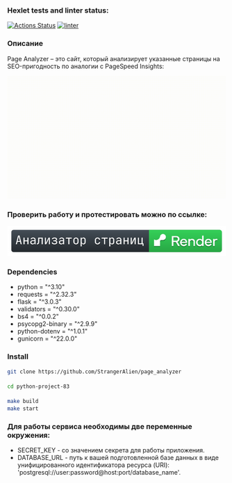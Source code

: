 ### Hexlet tests and linter status:
[![Actions Status](https://github.com/StrangerAlien/python-project-83/actions/workflows/hexlet-check.yml/badge.svg)](https://github.com/StrangerAlien/python-project-83/actions)
[![linter](https://github.com/StrangerAlien/python-project-83/actions/workflows/linter.yml/badge.svg)](https://github.com/StrangerAlien/python-project-83/actions/workflows/linter.yml)

### Описание
Page Analyzer – это сайт, который анализирует указанные страницы на SEO-пригодность по аналогии с PageSpeed Insights:

![Demo](page_analyzer/static/page_analyzer.gif)


### Проверить работу и протестировать можно по ссылке:

[![svg](page_analyzer/static/page_analyzer.svg)](https://python-project-83-61qx.onrender.com)


### Dependencies

- python = "^3.10"
- requests = "^2.32.3"
- flask = "^3.0.3"
- validators = "^0.30.0"
- bs4 = "^0.0.2"
- psycopg2-binary = "^2.9.9"
- python-dotenv = "^1.0.1"
- gunicorn = "^22.0.0"


### Install

```bash
git clone https://github.com/StrangerAlien/page_analyzer

cd python-project-83

make build
make start
```

### Для работы сервиса необходимы две переменные окружения:

- SECRET_KEY - со значением секрета для работы приложения.
- DATABASE_URL - путь к вашей подготовленной базе данных в виде унифицированного идентификатора ресурса (URI): 'postgresql://user:password@host:port/database_name'.



